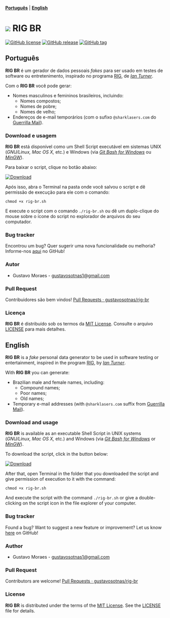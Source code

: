 [**Português**](#português) | [**English**](#english)

![](https://cdn.rawgit.com/wiki/gustavosotnas/rig-br/icon/rig-br.svgo.svg) RIG BR
=================================================================================

[![GitHub license](https://img.shields.io/github/license/gustavosotnas/rig-br.svg)](https://github.com/gustavosotnas/rig-br/blob/master/COPYING)
[![GitHub release](https://img.shields.io/github/release/gustavosotnas/rig-br.svg?label=stable)](https://github.com/gustavosotnas/rig-br/releases/latest)
[![GitHub tag](https://img.shields.io/github/tag/gustavosotnas/rig-br.svg?label=development)](https://github.com/gustavosotnas/rig-br/releases)

Português
---------

**RIG BR** é um gerador de dados pessoais _fakes_ para ser usado em testes de software ou entretenimento, inspirado no programa [RIG](https://sourceforge.net/projects/rig), de [_Ian Turner_](mailto:vectro@RIG.sourceforge.net).

Com o **RIG BR** você pode gerar:

* Nomes masculinos e femininos brasileiros, incluindo:
  * Nomes compostos;
  * Nomes de pobre;
  * Nomes de velho;
* Endereços de e-mail temporários (com o sufixo `@sharklasers.com` do [Guerrilla Mail](https://www.guerrillamail.com/pt)).

### Download e usagem

**RIG BR** está disponível como um Shell Script executável em sistemas UNIX (*GNU/Linux, Mac OS X,* etc.) e Windows (via [_Git Bash for Windows_](https://git-scm.com/download/win) ou [_MinGW_](http://www.mingw.org)).

Para baixar o script, clique no botão abaixo:

[![Download](http://dabuttonfactory.com/button.png?t=DOWNLOAD&f=Roboto-Bold&ts=14&tc=fff&hp=16&vp=8&c=2&bgt=unicolored&bgc=009688&shs=2&shc=eee&sho=s)](https://rawgit.com/gustavosotnas/rig-br/master/random-name-generator.sh)

Após isso, abra o Terminal na pasta onde você salvou o script e dê permissão de execução para ele com o comando:

```shell
chmod +x rig-br.sh
```

E execute o script com o comando `./rig-br.sh` ou dê um duplo-clique do mouse sobre o ícone do script no explorador de arquivos do seu computador.

### Bug tracker

Encontrou um bug? Quer sugerir uma nova funcionalidade ou melhoria? Informe-nos [aqui](https://github.com/gustavosotnas/rig-br/issues) no GitHub!

### Autor
 * Gustavo Moraes - <gustavosotnas1@gmail.com>

### Pull Request
Contribuidores são bem vindos! [Pull Requests · gustavosotnas/rig-br](https://github.com/gustavosotnas/rig-br/pulls)

### Licença
**RIG BR** é distribuído sob os termos da [MIT License](https://mit-license.org). Consulte o arquivo [LICENSE](./LICENSE) para mais detalhes.

English
-------

**RIG BR** is a _fake_ personal data generator to be used in software testing or entertainment, inspired in the program [RIG](https://sourceforge.net/projects/rig), by [_Ian Turner_](mailto:vectro@RIG.sourceforge.net).

With **RIG BR** you can generate:

* Brazilian male and female names, including:
  * Compound names;
  * Poor names;
  * Old names;
* Temporary e-mail addresses (with `@sharklasers.com` suffix from [Guerrilla Mail](https://www.guerrillamail.com)).

### Download and usage

**RIG BR** is available as an executable Shell Script in UNIX systems (*GNU/Linux, Mac OS X,* etc.) and Windows (via [_Git Bash for Windows_](https://git-scm.com/download/win) or [_MinGW_](http://www.mingw.org)).

To download the script, click in the button below:

[![Download](http://dabuttonfactory.com/button.png?t=DOWNLOAD&f=Roboto-Bold&ts=14&tc=fff&hp=16&vp=8&c=2&bgt=unicolored&bgc=009688&shs=2&shc=eee&sho=s)](https://rawgit.com/gustavosotnas/rig-br/master/random-name-generator.sh)

After that, open Terminal in the folder that you downloaded the script and give permission of execution to it with the command:

```shell
chmod +x rig-br.sh
```

And execute the script with the command `./rig-br.sh` or give a double-clicking on the script icon in the file explorer of your computer.

### Bug tracker

Found a bug? Want to suggest a new feature or improvement? Let us know [here](https://github.com/gustavosotnas/rig-br/issues) on GitHub!

### Author

* Gustavo Moraes - <gustavosotnas1@gmail.com>

### Pull Request

Contributors are welcome! [Pull Requests · gustavosotnas/rig-br](https://github.com/gustavosotnas/rig-br/pulls)

### License

**RIG BR** is distributed under the terms of the [MIT License](https://mit-license.org). See the [LICENSE](./LICENSE) file for details.
